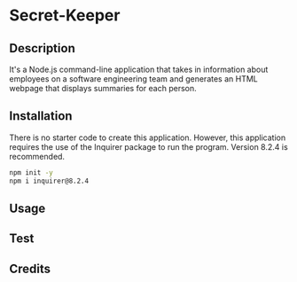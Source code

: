 # Secret-Keeper

## Description
It's a Node.js command-line application that takes in information about employees on a software engineering team and generates an HTML webpage that displays summaries for each person.

## Installation
There is no starter code to create this application. However, this application requires the use of the Inquirer package to run the program. Version 8.2.4 is recommended.
```bash
npm init -y
npm i inquirer@8.2.4
```
## Usage

## Test

## Credits